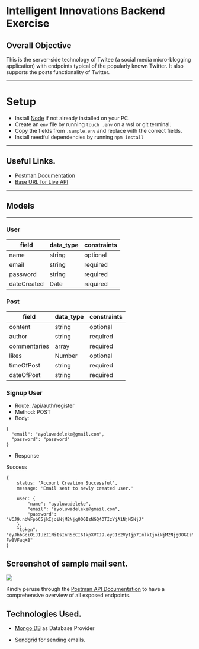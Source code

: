 # Intelligent Innovations Backend Exercise

## Overall Objective

This is the server-side technology of Twitee (a social media micro-blogging application) with endpoints typical of the popularly known Twitter. It also supports the posts functionality of Twitter.

---

# Setup

- Install [Node](https://nodejs.org/en/download/) if not already installed on your PC.
- Create an `env` file by running `touch .env` on a wsl or git terminal.
- Copy the fields from `.sample.env` and replace with the correct fields.
- Install needful dependencies by running `npm install`

---

## Useful Links.

- [Postman Documentation](https://documenter.getpostman.com/view/15118089/2s8ZDYWLzj)
- [Base URL for Live API](https://intelligent-innovations.onrender.com/)

---

## Models

---

### User

| field       | data_type | constraints |
| ----------- | --------- | ----------- |
| name        | string    | optional    |
| email       | string    | required    |
| password    | string    | required    |
| dateCreated | Date      | required    |

### Post

| field        | data_type | constraints |
| ------------ | --------- | ----------- |
| content      | string    | optional    |
| author       | string    | required    |
| commentaries | array     | required    |
| likes        | Number    | optional    |
| timeOfPost   | string    | required    |
| dateOfPost   | string    | required    |

### Signup User

- Route: /api/auth/register
- Method: POST
- Body:

```
{
  "email": "ayoluwadeleke@gmail.com",
  "password": "password"
}
```

- Response

Success

```
{
    status: 'Account Creation Successful',
    message: 'Email sent to newly created user.'

    user: {
        "name": "ayoluwadeleke",
        "email": "ayoluwadeleke@gmail.com",
        "password": "VCJ9.nbWFpbC5jkIjoiNjM2Njg0OGIzNGQ4OTIzYjA1NjM5NjJ"
    },
    "token": "eyJhbGciOiJIUzI1NiIsInR5cCI6IkpXVCJ9.eyJ1c2VyIjp7ImlkIjoiNjM2Njg0OGIzNGQ4OTIzYjA1NjM5NjJkIiwiZW1haWwiOiJheW9sdXdhbWlyYWNsZUBnbWFpbC5jb20ifSwiaWF0IjoxNjY3NjYyOTg5LCJleHAiOjE2Njc2NjY1ODl9.YPoI35Y5oJqdmIRBTWOm8scFR7sDDhCav-Fw8VFaqX8"
}
```

## Screenshot of sample mail sent.

<img src="images/Screenshot%20(678).png" >

Kindly peruse through the [Postman API Documentation](https://documenter.getpostman.com/view/15118089/2s8ZDYWLzj) to have a comprehensive overview of all exposed endpoints.

## Technologies Used.

- [Mongo DB](https://account.mongodb.com/account/login?n=%2Fv2%2F6051c58edfe30d503cc47b3f&nextHash=%23clusters) as Database Provider

- [Sendgrid](https://sendgrid.com/) for sending emails.
